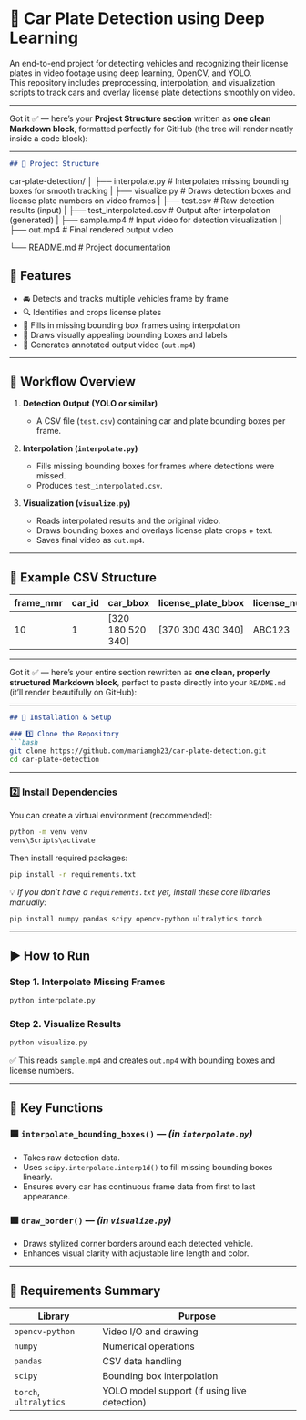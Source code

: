 # 🚗 Car Plate Detection using Deep Learning

An end-to-end project for detecting vehicles and recognizing their license plates in video footage using deep learning, OpenCV, and YOLO.  
This repository includes preprocessing, interpolation, and visualization scripts to track cars and overlay license plate detections smoothly on video.

---

Got it ✅ — here’s your **Project Structure section** written as **one clean Markdown block**, formatted perfectly for GitHub (the tree will render neatly inside a code block):

---

```markdown
## 📁 Project Structure

```

car-plate-detection/
│
├── interpolate.py          # Interpolates missing bounding boxes for smooth tracking
|
├── visualize.py            # Draws detection boxes and license plate numbers on video frames
|
├── test.csv                # Raw detection results (input)
|
├── test_interpolated.csv   # Output after interpolation (generated)
|
├── sample.mp4              # Input video for detection visualization
|
├── out.mp4                 # Final rendered output video


└── README.md               # Project documentation

## 🎯 Features

- 🚘 Detects and tracks multiple vehicles frame by frame  
- 🔍 Identifies and crops license plates  
- 🧮 Fills in missing bounding box frames using interpolation  
- 🎨 Draws visually appealing bounding boxes and labels  
- 💾 Generates annotated output video (`out.mp4`)

---

## 🧠 Workflow Overview

1. **Detection Output (YOLO or similar)**  
   - A CSV file (`test.csv`) containing car and plate bounding boxes per frame.

2. **Interpolation (`interpolate.py`)**  
   - Fills missing bounding boxes for frames where detections were missed.
   - Produces `test_interpolated.csv`.

3. **Visualization (`visualize.py`)**  
   - Reads interpolated results and the original video.
   - Draws bounding boxes and overlays license plate crops + text.
   - Saves final video as `out.mp4`.

---

## 🧩 Example CSV Structure

| frame_nmr | car_id | car_bbox               | license_plate_bbox      | license_number | license_number_score |
|------------|---------|------------------------|--------------------------|----------------|----------------------|
| 10         | 1       | [320 180 520 340]     | [370 300 430 340]       | ABC123         | 0.98                 |

---

Got it ✅ — here’s your entire section rewritten as **one clean, properly structured Markdown block**, perfect to paste directly into your `README.md` (it’ll render beautifully on GitHub):

---

````markdown
## 🚀 Installation & Setup

### 1️⃣ Clone the Repository
```bash
git clone https://github.com/mariamgh23/car-plate-detection.git
cd car-plate-detection
````

---

### 2️⃣ Install Dependencies

You can create a virtual environment (recommended):

```bash
python -m venv venv
venv\Scripts\activate
```

Then install required packages:

```bash
pip install -r requirements.txt
```

💡 *If you don’t have a `requirements.txt` yet, install these core libraries manually:*

```bash
pip install numpy pandas scipy opencv-python ultralytics torch
```

---

## ▶️ How to Run

### Step 1. Interpolate Missing Frames

```bash
python interpolate.py
```

### Step 2. Visualize Results

```bash
python visualize.py
```

✅ This reads `sample.mp4` and creates `out.mp4` with bounding boxes and license numbers.

---

## 🧰 Key Functions

### 🟦 `interpolate_bounding_boxes()` — *(in `interpolate.py`)*

* Takes raw detection data.
* Uses `scipy.interpolate.interp1d()` to fill missing bounding boxes linearly.
* Ensures every car has continuous frame data from first to last appearance.

### 🟩 `draw_border()` — *(in `visualize.py`)*

* Draws stylized corner borders around each detected vehicle.
* Enhances visual clarity with adjustable line length and color.

---

## 🧾 Requirements Summary

| Library                | Purpose                                      |
| ---------------------- | -------------------------------------------- |
| `opencv-python`        | Video I/O and drawing                        |
| `numpy`                | Numerical operations                         |
| `pandas`               | CSV data handling                            |
| `scipy`                | Bounding box interpolation                   |
| `torch`, `ultralytics` | YOLO model support (if using live detection) |




